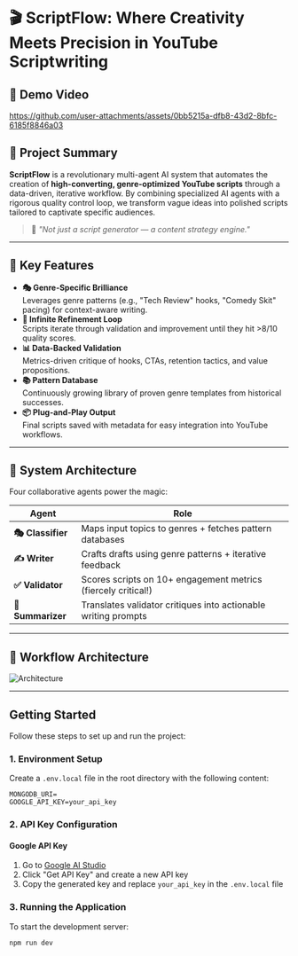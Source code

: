 # 🎬 ScriptFlow: Where Creativity Meets Precision in YouTube Scriptwriting

## 🎥 Demo Video
https://github.com/user-attachments/assets/0bb5215a-dfb8-43d2-8bfc-6185f8846a03

## 🌟 Project Summary
**ScriptFlow** is a revolutionary multi-agent AI system that automates the creation of **high-converting, genre-optimized YouTube scripts** through a data-driven, iterative workflow. By combining specialized AI agents with a rigorous quality control loop, we transform vague ideas into polished scripts tailored to captivate specific audiences.

> 🚀 *"Not just a script generator — a content strategy engine."*

---

## 🔑 Key Features
- **🎭 Genre-Specific Brilliance**  
  Leverages genre patterns (e.g., "Tech Review" hooks, "Comedy Skit" pacing) for context-aware writing.
- **🔁 Infinite Refinement Loop**  
  Scripts iterate through validation and improvement until they hit >8/10 quality scores.
- **📊 Data-Backed Validation**  
  Metrics-driven critique of hooks, CTAs, retention tactics, and value propositions.
- **📚 Pattern Database**  
  Continuously growing library of proven genre templates from historical successes.
- **📦 Plug-and-Play Output**  
  Final scripts saved with metadata for easy integration into YouTube workflows.

---

## 🧠 System Architecture
Four collaborative agents power the magic:

| Agent            | Role                                                                 |
|------------------|----------------------------------------------------------------------|
| **🎭 Classifier** | Maps input topics to genres + fetches pattern databases              |
| **✍️ Writer**     | Crafts drafts using genre patterns + iterative feedback              |
| **✅ Validator**  | Scores scripts on 10+ engagement metrics (fiercely critical!)        |
| **📝 Summarizer** | Translates validator critiques into actionable writing prompts       |

---

## 🔁 Workflow Architecture

![Architecture](https://github.com/user-attachments/assets/c6bb5a49-d183-4e3b-8699-b6f3aac15636)

---

## Getting Started
Follow these steps to set up and run the project:

### 1. Environment Setup
Create a `.env.local` file in the root directory with the following content:
```
MONGODB_URI=
GOOGLE_API_KEY=your_api_key
```

### 2. API Key Configuration
#### Google API Key
1. Go to [Google AI Studio](https://makersuite.google.com/app/apikey)
2. Click "Get API Key" and create a new API key
3. Copy the generated key and replace `your_api_key` in the `.env.local` file

### 3. Running the Application
To start the development server:
```bash
npm run dev
```
